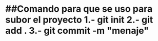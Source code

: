 ##Comando para que se uso para subor el proyecto
1.- git init
2.- git add .
3.- git commit -m "menaje"
================